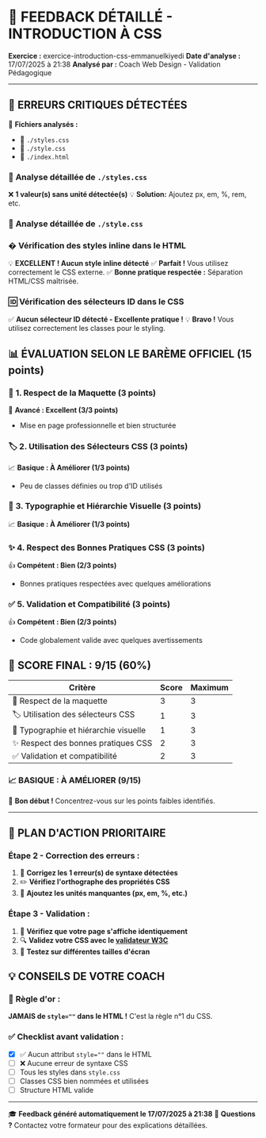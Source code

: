 # 🎯 **FEEDBACK DÉTAILLÉ - INTRODUCTION À CSS**

**Exercice :** exercice-introduction-css-emmanuelkiyedi
**Date d'analyse :** 17/07/2025 à 21:38
**Analysé par :** Coach Web Design - Validation Pédagogique

---

## 🚨 **ERREURS CRITIQUES DÉTECTÉES**

📁 **Fichiers analysés :**
- 🎨 `./styles.css`
- 🎨 `./style.css`
- 📄 `./index.html`

### 📄 **Analyse détaillée de `./styles.css`**

❌ **1 valeur(s) sans unité détectée(s)**
💡 **Solution:** Ajoutez px, em, %, rem, etc.

### 📄 **Analyse détaillée de `./style.css`**

### � **Vérification des styles inline dans le HTML**

💡 **EXCELLENT ! Aucun style inline détecté**
✅ **Parfait !** Vous utilisez correctement le CSS externe.
✅ **Bonne pratique respectée :** Séparation HTML/CSS maîtrisée.

### 🆔 **Vérification des sélecteurs ID dans le CSS**

✅ **Aucun sélecteur ID détecté - Excellente pratique !**
💡 **Bravo !** Vous utilisez correctement les classes pour le styling.

## 📊 **ÉVALUATION SELON LE BARÈME OFFICIEL (15 points)**

### 🎨 **1. Respect de la Maquette** (3 points)
🌟 **Avancé : Excellent (3/3 points)**
- Mise en page professionnelle et bien structurée

### 🏷️ **2. Utilisation des Sélecteurs CSS** (3 points)
📈 **Basique : À Améliorer (1/3 points)**
- Peu de classes définies ou trop d'ID utilisés

### 📝 **3. Typographie et Hiérarchie Visuelle** (3 points)
📈 **Basique : À Améliorer (1/3 points)**

### ✨ **4. Respect des Bonnes Pratiques CSS** (3 points)
👍 **Compétent : Bien (2/3 points)**
- Bonnes pratiques respectées avec quelques améliorations

### ✅ **5. Validation et Compatibilité** (3 points)
👍 **Compétent : Bien (2/3 points)**
- Code globalement valide avec quelques avertissements

## 🎯 **SCORE FINAL : 9/15 (60%)**

| Critère | Score | Maximum |
|---------|-------|---------|
| 🎨 Respect de la maquette | 3 | 3 |
| 🏷️ Utilisation des sélecteurs CSS | 1 | 3 |
| 📝 Typographie et hiérarchie visuelle | 1 | 3 |
| ✨ Respect des bonnes pratiques CSS | 2 | 3 |
| ✅ Validation et compatibilité | 2 | 3 |

### 📈 **BASIQUE : À AMÉLIORER** (9/15)
🎯 **Bon début !** Concentrez-vous sur les points faibles identifiés.

---

## 🚀 **PLAN D'ACTION PRIORITAIRE**

### **Étape 2 - Correction des erreurs :**
1. 🔧 **Corrigez les 1 erreur(s) de syntaxe détectées**
2. ✏️ **Vérifiez l'orthographe des propriétés CSS**
3. 📏 **Ajoutez les unités manquantes (px, em, %, etc.)**

### **Étape 3 - Validation :**
1. 👀 **Vérifiez que votre page s'affiche identiquement**
2. 🔍 **Validez votre CSS avec le [validateur W3C](https://jigsaw.w3.org/css-validator/)**
3. 📱 **Testez sur différentes tailles d'écran**

## 💡 **CONSEILS DE VOTRE COACH**

### 🎯 **Règle d'or :**
**JAMAIS de `style=""` dans le HTML !** C'est la règle n°1 du CSS.

### ✅ **Checklist avant validation :**
- [x] ✅ Aucun attribut `style=""` dans le HTML
- [ ] ❌ Aucune erreur de syntaxe CSS
- [ ] Tous les styles dans `style.css`
- [ ] Classes CSS bien nommées et utilisées
- [ ] Structure HTML valide

---

🎓 **Feedback généré automatiquement le 17/07/2025 à 21:38**
📧 **Questions ?** Contactez votre formateur pour des explications détaillées.
